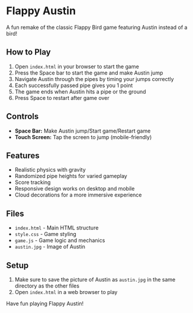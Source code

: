 # Flappy Austin

A fun remake of the classic Flappy Bird game featuring Austin instead of a bird!

## How to Play

1. Open `index.html` in your browser to start the game
2. Press the Space bar to start the game and make Austin jump
3. Navigate Austin through the pipes by timing your jumps correctly
4. Each successfully passed pipe gives you 1 point
5. The game ends when Austin hits a pipe or the ground
6. Press Space to restart after game over

## Controls

- **Space Bar:** Make Austin jump/Start game/Restart game
- **Touch Screen:** Tap the screen to jump (mobile-friendly)

## Features

- Realistic physics with gravity
- Randomized pipe heights for varied gameplay
- Score tracking
- Responsive design works on desktop and mobile
- Cloud decorations for a more immersive experience

## Files

- `index.html` - Main HTML structure
- `style.css` - Game styling
- `game.js` - Game logic and mechanics
- `austin.jpg` - Image of Austin

## Setup

1. Make sure to save the picture of Austin as `austin.jpg` in the same directory as the other files
2. Open `index.html` in a web browser to play

Have fun playing Flappy Austin!

